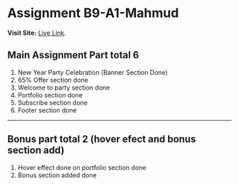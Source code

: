 

<h1> Assignment B9-A1-Mahmud </h1>

**Visit Site:** [Live Link](https://huntermahmud.github.io/B9-A1-Mahmud/).
<h2>Main Assignment Part total 6 </h2>
<ol>
        <li>New Year Party Celebration (Banner Section Done)</li>
        <li>65% Offer section done</li>
        <li>Welcome to party section done</li>
        <li>Portfolio section done</li>
        <li>Subscribe section done</li>
        <li>Footer section done</li>
</ol>

<hr>
<h2>Bonus part total 2 (hover efect and bonus section add)</h2>
<ol>
        <li>Hover effect done on portfolio section done</li>
        <li>Bonus section added done</li>
</ol>
